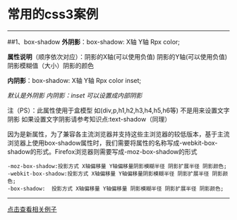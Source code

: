 # 常用的css3案例
-----------------------------------
##1、box-shadow
**外阴影**：box-shadow: X轴  Y轴  Rpx  color;

**属性说明**（顺序依次对应）：阴影的X轴(可以使用负值) 阴影的Y轴(可以使用负值)  阴影模糊值（大小）阴影的颜色

**内阴影**：box-shadow: X轴  Y轴  Rpx  color  inset;

*默认是外阴影   内阴影：inset 可以设置成内部阴影*

注（PS）：此属性使用于盒模型 如(div,p,h1,h2,h3,h4,h5,h6等) 不是用来设置文字阴影   如果设置文字阴影请参考知识点:text-shadow（同理）

因为是新属性，为了兼容各主流浏览器并支持这些主浏览器的较低版本，基于主流浏览器上使用box-shadow属性时，我们需要将属性的名称写成-webkit-box-shadow的形式。Firefox浏览器则需要写成-moz-box-shadow的形式

    -moz-box-shadow:投影方式 X轴偏移量 Y轴偏移量阴影模糊半径 阴影扩展半径 阴影颜色;
    -webkit-box-shadow:投影方式 X轴偏移量 Y轴偏移量阴影模糊半径 阴影扩展半径 阴影颜色;   
    -box-shadow:  投影方式 X轴偏移量 Y轴偏移量 阴影模糊半径 阴影扩展半径 阴影颜色; 

----------------------
[点击查看相关例子](http://blog.csdn.net/j_h_s/article/details/62231325)

 


